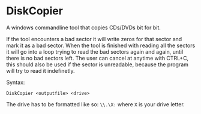 # DiskCopier
 A windows commandline tool that copies CDs/DVDs bit for bit.
 
 If the tool encounters a bad sector it will write zeros for that sector and mark it as a bad sector.
 When the tool is finished with reading all the sectors it will go into a loop trying to read the bad sectors again and again, until there is no bad sectors left. The user can cancel at anytime with CTRL+C, this should also be used if the sector is unreadable, because the program will try to read it indefinetly.


Syntax:
```
DiskCopier <outputfile> <drive>
```

The drive has to be formatted like so: `\\.\X:` where `X` is your drive letter.
